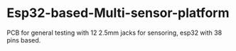# Esp32-based-Multi-sensor-platform
PCB for general testing with 12 2.5mm jacks for sensoring, esp32 with 38 pins based.
